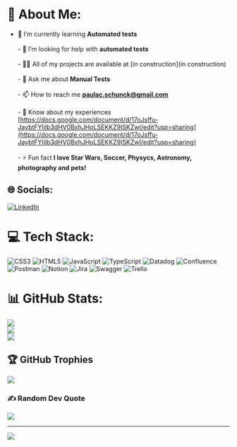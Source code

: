 # 💫 About Me:
- 🌱 I’m currently learning **Automated tests**<br><br>- 🤝 I’m looking for help with **automated tests**<br><br>- 👨‍💻 All of my projects are available at [in construction](in construction)<br><br>- 💬 Ask me about **Manual Tests**<br><br>- 📫 How to reach me **paulac.schunck@gmail.com**<br><br>- 📄 Know about my experiences [https://docs.google.com/document/d/17oJsffu-JaybtFYIilb3dHV0BxhJHoLSEKKZ9ISKZwI/edit?usp=sharing](https://docs.google.com/document/d/17oJsffu-JaybtFYIilb3dHV0BxhJHoLSEKKZ9ISKZwI/edit?usp=sharing)<br><br>- ⚡ Fun fact **I love Star Wars, Soccer, Physycs, Astronomy, photography and pets!**


## 🌐 Socials:
[![LinkedIn](https://img.shields.io/badge/LinkedIn-%230077B5.svg?logo=linkedin&logoColor=white)](https://linkedin.com/in/https://www.linkedin.com/in/paulaschunck/) 

# 💻 Tech Stack:
![CSS3](https://img.shields.io/badge/css3-%231572B6.svg?style=for-the-badge&logo=css3&logoColor=white) ![HTML5](https://img.shields.io/badge/html5-%23E34F26.svg?style=for-the-badge&logo=html5&logoColor=white) ![JavaScript](https://img.shields.io/badge/javascript-%23323330.svg?style=for-the-badge&logo=javascript&logoColor=%23F7DF1E) ![TypeScript](https://img.shields.io/badge/typescript-%23007ACC.svg?style=for-the-badge&logo=typescript&logoColor=white) ![Datadog](https://img.shields.io/badge/datadog-%23632CA6.svg?style=for-the-badge&logo=datadog&logoColor=white) ![Confluence](https://img.shields.io/badge/confluence-%23172BF4.svg?style=for-the-badge&logo=confluence&logoColor=white) ![Postman](https://img.shields.io/badge/Postman-FF6C37?style=for-the-badge&logo=postman&logoColor=white) ![Notion](https://img.shields.io/badge/Notion-%23000000.svg?style=for-the-badge&logo=notion&logoColor=white) ![Jira](https://img.shields.io/badge/jira-%230A0FFF.svg?style=for-the-badge&logo=jira&logoColor=white) ![Swagger](https://img.shields.io/badge/-Swagger-%23Clojure?style=for-the-badge&logo=swagger&logoColor=white) ![Trello](https://img.shields.io/badge/Trello-%23026AA7.svg?style=for-the-badge&logo=Trello&logoColor=white)
# 📊 GitHub Stats:
![](https://github-readme-stats.vercel.app/api?username=paulacschunck&theme=dark&hide_border=false&include_all_commits=true&count_private=false)<br/>
![](https://github-readme-streak-stats.herokuapp.com/?user=paulacschunck&theme=dark&hide_border=false)<br/>
![](https://github-readme-stats.vercel.app/api/top-langs/?username=paulacschunck&theme=dark&hide_border=false&include_all_commits=true&count_private=false&layout=compact)

## 🏆 GitHub Trophies
![](https://github-profile-trophy.vercel.app/?username=paulacschunck&theme=radical&no-frame=false&no-bg=true&margin-w=4)

### ✍️ Random Dev Quote
![](https://quotes-github-readme.vercel.app/api?type=horizontal&theme=radical)

---
[![](https://visitcount.itsvg.in/api?id=paulacschunck&icon=0&color=0)](https://visitcount.itsvg.in)

<!-- Proudly created with GPRM ( https://gprm.itsvg.in ) -->
